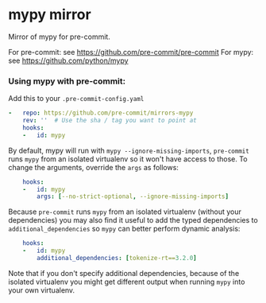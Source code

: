 mypy mirror
===========

Mirror of mypy for pre-commit.

For pre-commit: see https://github.com/pre-commit/pre-commit
For mypy: see https://github.com/python/mypy

### Using mypy with pre-commit:

Add this to your `.pre-commit-config.yaml`

```yaml
-   repo: https://github.com/pre-commit/mirrors-mypy
    rev: ''  # Use the sha / tag you want to point at
    hooks:
    -   id: mypy
```


By default, mypy will run with `mypy --ignore-missing-imports`, `pre-commit`
runs `mypy` from an isolated virtualenv so it won't have access to those.
To change the arguments, override the `args` as follows:

```yaml
    hooks:
    -   id: mypy
        args: [--no-strict-optional, --ignore-missing-imports]
```

Because `pre-commit` runs `mypy` from an isolated virtualenv (without your
dependencies) you may also find it useful to add the typed dependencies to
`additional_dependencies` so `mypy` can better perform dynamic analysis:

```yaml
    hooks:
    -   id: mypy
        additional_dependencies: [tokenize-rt==3.2.0]
```

Note that if you don't specify additional dependencies, because of the isolated
virtualenv you might get different output when running `mypy` into your own virtualenv.
